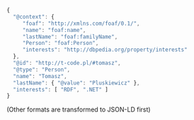 ``` javascript
{
  "@context": {
     "foaf": "http://xmlns.com/foaf/0.1/",
     "name": "foaf:name",
     "lastName": "foaf:familyName",
     "Person": "foaf:Person",
     "interests": "http://dbpedia.org/property/interests"
  },
  "@id": "http://t-code.pl/#tomasz",
  "@type": "Person",
  "name": "Tomasz",
  "lastName": { "@value": "Pluskiewicz" },
  "interests": [ "RDF", ".NET" ]
}
```

(Other formats are transformed to JSON-LD first)